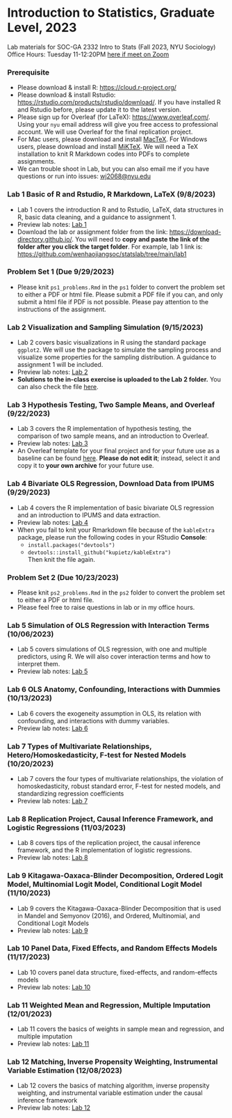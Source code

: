 # Introduction to Statistics, Graduate Level, 2023
Lab materials for SOC-GA 2332 Intro to Stats (Fall 2023, NYU Sociology) \
Office Hours: Tuesday 11-12:20PM [here if meet on Zoom](https://nyu.zoom.us/my/wenhaojiang)
 

### Prerequisite
+ Please download & install R: https://cloud.r-project.org/
+ Please download & install Rstudio: https://rstudio.com/products/rstudio/download/. If you have installed R and Rstudio before, please update it to the latest version.
+ Please sign up for Overleaf (for LaTeX): https://www.overleaf.com/. Using your `nyu` email address will give you free access to professional account. We will use Overleaf for the final replication project.
+ For Mac users, please download and install [MacTeX](https://tug.org/mactex/). For Windows users, please download and install [MiKTeX](https://miktex.org/download). We will need a TeX installation to knit R Markdown codes into PDFs to complete assignments.
+ We can trouble shoot in Lab, but you can also email me if you have questions or run into issues: wj2068@nyu.edu

### Lab 1 Basic of R and Rstudio, R Markdown, LaTeX (9/8/2023)
+ Lab 1 covers the introduction R and to Rstudio, LaTeX, data structures in R, basic data cleaning, and a guidance to assignment 1.
+ Preview lab notes: [Lab 1](https://htmlpreview.github.io/?https://github.com/wenhaojiangsoc/statslab/blob/main/lab1/lab1.html)
+ Download the lab or assignment folder from the link: https://download-directory.github.io/. You will need to **copy and paste the link of the folder after you click the target folder**. For example, lab 1 link is: https://github.com/wenhaojiangsoc/statslab/tree/main/lab1

### Problem Set 1 (Due 9/29/2023)
+ Please knit `ps1_problems.Rmd` in the `ps1` folder to convert the problem set to either a PDF or html file. Please submit a PDF file if you can, and only submit a html file if PDF is not possible. Please pay attention to the instructions of the assignment.

### Lab 2 Visualization and Sampling Simulation (9/15/2023)
+ Lab 2 covers basic visualizations in R using the standard package `ggplot2`. We will use the package to simulate the sampling process and visualize some properties for the sampling distribution. A guidance to assignment 1 will be included.
+ Preview lab notes: [Lab 2](https://htmlpreview.github.io/?https://github.com/wenhaojiangsoc/statslab/blob/main/lab2/lab2.html)
+ **Solutions to the in-class exercise is uploaded to the Lab 2 folder.** You can also check the file [here](https://htmlpreview.github.io/?https://github.com/wenhaojiangsoc/statslab/blob/main/lab2/solution.html).

### Lab 3 Hypothesis Testing, Two Sample Means, and Overleaf (9/22/2023)
+ Lab 3 covers the R implementation of hypothesis testing, the comparison of two sample means, and an introduction to Overleaf.
+ Preview lab notes: [Lab 3](https://htmlpreview.github.io/?https://github.com/wenhaojiangsoc/statslab/blob/main/lab3/lab3.html)
+ An Overleaf template for your final project and for your future use as a baseline can be found [here](https://www.overleaf.com/8539929553qtggbbwwpbvq). **Please do not edit it**; instead, select it and copy it to **your own archive** for your future use.

### Lab 4 Bivariate OLS Regression, Download Data from IPUMS (9/29/2023)
+ Lab 4 covers the R implementation of basic bivariate OLS regression and an introduction to IPUMS and data extraction.
+ Preview lab notes: [Lab 4](https://htmlpreview.github.io/?https://github.com/wenhaojiangsoc/statslab/blob/main/lab4/lab4.html)
+ When you fail to knit your Rmarkdown file because of the `kableExtra` package, please run the following codes in your RStudio **Console**:
    + `install.packages("devtools")`
    + `devtools::install_github("kupietz/kableExtra")` \
Then knit the file again.

### Problem Set 2 (Due 10/23/2023)
+ Please knit `ps2_problems.Rmd` in the `ps2` folder to convert the problem set to either a PDF or html file.
+ Please feel free to raise questions in lab or in my office hours.

### Lab 5 Simulation of OLS Regression with Interaction Terms (10/06/2023)
+ Lab 5 covers simulations of OLS regression, with one and multiple predictors, using R. We will also cover interaction terms and how to interpret them. 
+ Preview lab notes: [Lab 5](https://htmlpreview.github.io/?https://github.com/wenhaojiangsoc/statslab/blob/main/lab5/lab5.html)

### Lab 6 OLS Anatomy, Confounding, Interactions with Dummies (10/13/2023)
+ Lab 6 covers the exogeneity assumption in OLS, its relation with confounding, and interactions with dummy variables.
+ Preview lab notes: [Lab 6](https://htmlpreview.github.io/?https://github.com/wenhaojiangsoc/statslab/blob/main/lab6/lab6.html)

### Lab 7 Types of Multivariate Relationships, Hetero/Homoskedasticity, F-test for Nested Models (10/20/2023)
+ Lab 7 covers the four types of multivariate relationships, the violation of homoskedasticity, robust standard error, F-test for nested models, and standardizing regression coefficients
+ Preview lab notes: [Lab 7](https://htmlpreview.github.io/?https://github.com/wenhaojiangsoc/statslab/blob/main/lab7/lab7.html)

### Lab 8 Replication Project, Causal Inference Framework, and Logistic Regressions (11/03/2023)
+ Lab 8 covers tips of the replication project, the causal inference framework, and the R implementation of logistic regressions.
+ Preview lab notes: [Lab 8](https://htmlpreview.github.io/?https://github.com/wenhaojiangsoc/statslab/blob/main/lab8/lab8.html)

### Lab 9 Kitagawa-Oaxaca-Blinder Decomposition, Ordered Logit Model, Multinomial Logit Model, Conditional Logit Model (11/10/2023)
+ Lab 9 covers the Kitagawa-Oaxaca-Blinder Decomposition that is used in Mandel and Semyonov (2016), and Ordered, Multinomial, and Conditional Logit Models
+ Preview lab notes: [Lab 9](https://htmlpreview.github.io/?https://github.com/wenhaojiangsoc/statslab/blob/main/lab9/lab9.html)

### Lab 10 Panel Data, Fixed Effects, and Random Effects Models (11/17/2023)
+ Lab 10 covers panel data structure, fixed-effects, and random-effects models
+ Preview lab notes: [Lab 10](https://htmlpreview.github.io/?https://github.com/wenhaojiangsoc/statslab/blob/main/lab10/lab10.html)

### Lab 11 Weighted Mean and Regression, Multiple Imputation (12/01/2023)
+ Lab 11 covers the basics of weights in sample mean and regression, and multiple imputation
+ Preview lab notes: [Lab 11](https://htmlpreview.github.io/?https://github.com/wenhaojiangsoc/statslab/blob/main/lab11/lab11.html)

### Lab 12 Matching, Inverse Propensity Weighting, Instrumental Variable Estimation (12/08/2023)
+ Lab 12 covers the basics of matching algorithm, inverse propensity weighting, and instrumental variable estimation under the causal inference framework
+ Preview lab notes: [Lab 12](https://htmlpreview.github.io/?https://github.com/wenhaojiangsoc/statslab/blob/main/lab12/lab12.html)
